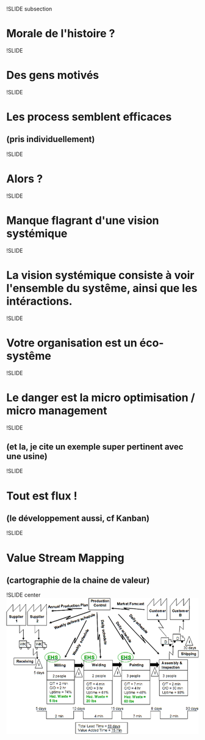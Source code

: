!SLIDE subsection

# Morale de l&#39;histoire ?

!SLIDE

# Des gens motivés

!SLIDE

# Les process semblent efficaces
## (pris individuellement)

!SLIDE

# Alors ?

!SLIDE

# Manque flagrant d&#39;une vision <span class="green">systémique</span>

!SLIDE

# La vision systémique consiste à voir <span class="green">l&#39;ensemble</span> du systême, ainsi que les <span class="green">intéractions</class>.

!SLIDE

# Votre organisation est un éco-systême

!SLIDE

# Le danger est la micro optimisation / micro management

!SLIDE

## (et la, je cite un exemple super pertinent avec une usine)

!SLIDE

# Tout est <span class="green">flux</span> !
## (le développement aussi, cf Kanban)

!SLIDE

# Value Stream Mapping
## (cartographie de la chaine de valeur)

!SLIDE center
![vsm](vsm.gif)
